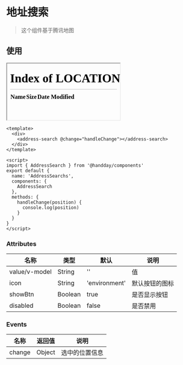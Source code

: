 <!--
 * @Description: 
 * @Autor: weiwei
 * @Date: 2021-06-24 08:36:53
 * @LastEditTime: 2021-06-28 21:15:10
 * @LastEditors: weiwei
-->
# 地址搜索
> 这个组件基于腾讯地图

## 使用
<iframe src="/#/addressSearch"></iframe>

```vue
<template>
  <div>
    <address-search @change="handleChange"></address-search>
  </div>
</template>

<script>
import { AddressSearch } from '@handday/components'
export default {
  name: 'AddressSearchs',
  components: {
    AddressSearch
  },
  methods: {
    handleChange(position) {
      console.log(position)
    }
  }
}
</script>
```

### Attributes
| 名称 | 类型 | 默认 | 说明 |
| --- | --- | --- | --- |
| value/v-model | String | '' | 值 |
| icon | String | 'environment' | 默认按钮的图标 |
| showBtn | Boolean | true | 是否显示按钮 |
| disabled | Boolean | false | 是否禁用 |

### Events
| 名称 | 返回值 | 说明 |
| --- | --- | --- |
| change | Object | 选中的位置信息 |
